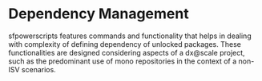 # Dependency Management

sfpowerscripts features commands and functionality that helps in dealing with complexity of defining dependency of unlocked packages. These functionalities are designed considering aspects of a dx@scale project, such as the predominant use of mono repositories in the context of a non-ISV scenarios.

